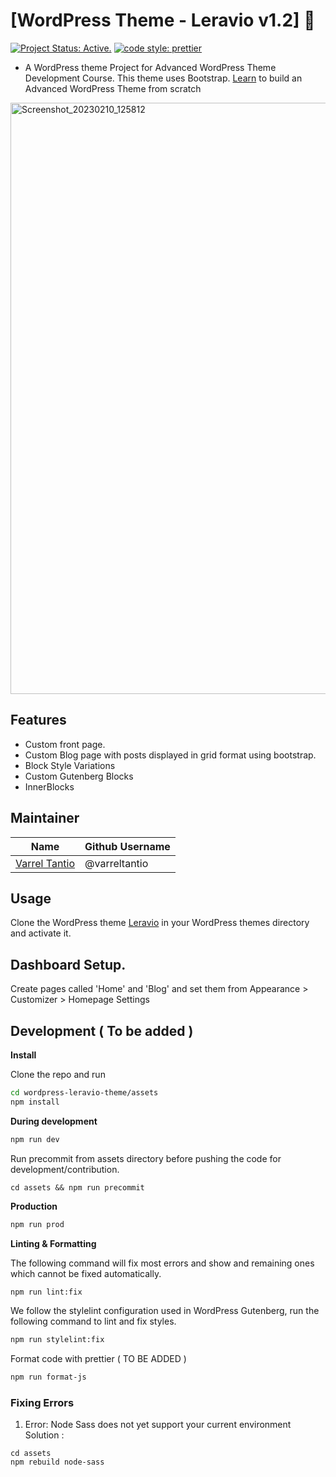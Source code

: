 # [WordPress Theme - Leravio v1.2] 🎨

[![Project Status: Active.](https://www.repostatus.org/badges/latest/active.svg)](https://www.repostatus.org/#active) [![code style: prettier](https://img.shields.io/badge/code_style-prettier-ff69b4.svg?style=flat-square)](https://github.com/prettier/prettier)

- A WordPress theme Project for Advanced WordPress Theme Development Course.
  This theme uses Bootstrap. [Learn](https://leravio.com/lessons/cara-install-wordpress-di-xampp/) to build an Advanced WordPress Theme from scratch

<a href="https://leravio.com/lessons/cara-install-wordpress-di-xampp/" target="_blank">
<img width="946" alt="Screenshot_20230210_125812" src="https://user-images.githubusercontent.com/49724190/218014482-cb9af5a3-bfe9-435a-9c40-b347fbdd29ae.png">
</a>

## Features

- Custom front page.
- Custom Blog page with posts displayed in grid format using bootstrap.
- Block Style Variations
- Custom Gutenberg Blocks
- InnerBlocks

## Maintainer

| Name                                            | Github Username |
| ----------------------------------------------- | --------------- |
| [Varrel Tantio](mailto:varreldtantio@gmail.com) | @varreltantio   |

## Usage

Clone the WordPress theme [Leravio](https://github.com/varreltantio/wordpress-leravio-theme) in your WordPress themes directory and activate it.

## Dashboard Setup.

Create pages called 'Home' and 'Blog' and set them from Appearance > Customizer > Homepage Settings

## Development ( To be added )

**Install**

Clone the repo and run

```bash
cd wordpress-leravio-theme/assets
npm install
```

**During development**

```bash
npm run dev
```

Run precommit from assets directory before pushing the code for development/contribution.

```
cd assets && npm run precommit
```

**Production**

```bash
npm run prod
```

**Linting & Formatting**

The following command will fix most errors and show and remaining ones which cannot be fixed automatically.

```bash
npm run lint:fix
```

We follow the stylelint configuration used in WordPress Gutenberg, run the following command to lint and fix styles.

```bash
npm run stylelint:fix
```

Format code with prettier ( TO BE ADDED )

```bash
npm run format-js
```

### Fixing Errors

1. Error: Node Sass does not yet support your current environment
   Solution :

```shell
cd assets
npm rebuild node-sass
```
